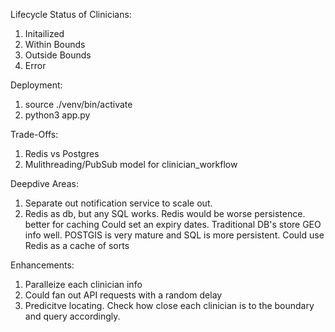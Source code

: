 Lifecycle Status of Clinicians:

1. Initailized
2. Within Bounds
3. Outside Bounds
4. Error

Deployment:

1. source ./venv/bin/activate
2. python3 app.py

Trade-Offs:

1. Redis vs Postgres
2. Mulithreading/PubSub model for clinician_workflow

Deepdive Areas:

1. Separate out notification service to scale out.
2. Redis as db, but any SQL works. Redis would be worse persistence. better for caching
   Could set an expiry dates. Traditional DB's store GEO info well. POSTGIS is very mature and SQL is more persistent. Could use Redis as a cache of sorts

Enhancements:

1. Paralleize each clinician info
2. Could fan out API requests with a random delay
3. Predicitve locating. Check how close each clinician is to the boundary and query accordingly.
